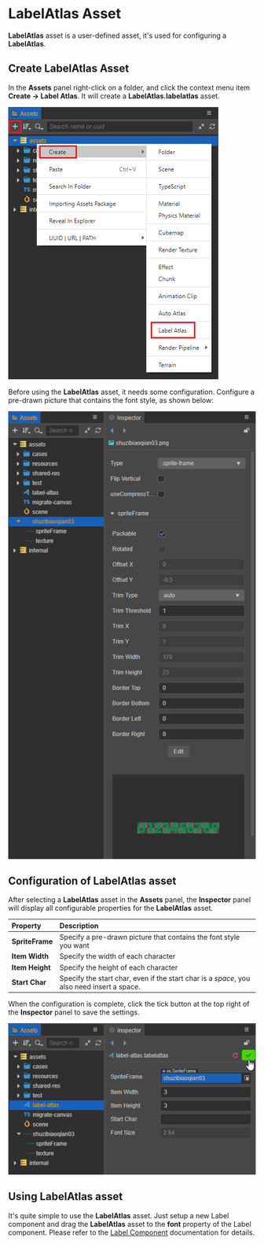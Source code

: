 # LabelAtlas Asset

**LabelAtlas** asset is a user-defined asset, it's used for configuring a **LabelAtlas**.

## Create LabelAtlas Asset

In the **Assets** panel right-click on a folder, and click the context menu item **Create -> Label Atlas**. It will create a **LabelAtlas.labelatlas** asset.

![create label atlas](label-atlas/create-label-atlas.png)

Before using the **LabelAtlas** asset, it needs some configuration. Configure a pre-drawn picture that contains the font style, as shown below:

![raw_texture_file](label-atlas/raw_texture_file.png)

## Configuration of LabelAtlas asset

After selecting a **LabelAtlas** asset in the **Assets** panel, the **Inspector** panel will display all configurable properties for the **LabelAtlas** asset.

| Property       | Description
| :--------------   | :-----------
| **SpriteFrame**      | Specify a pre-drawn picture that contains the font style you want
| **Item Width**       | Specify the width of each character
| **Item Height**      | Specify the height of each character
| **Start Char**       | Specify the start char, even if the start char is a *space*, you also need insert a space. |

When the configuration is complete, click the tick button at the top right of the **Inspector** panel to save the settings.

![save label atlas](label-atlas/save-label-atlas.png)

## Using LabelAtlas asset

It's quite simple to use the **LabelAtlas** asset. Just setup a new Label component and drag the **LabelAtlas** asset to the **font** property of the Label component. Please refer to the [Label Component](../ui-system/components/editor/label.md) documentation for details.
